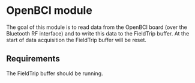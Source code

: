 OpenBCI  module
===============

The goal of this module is to read data from the OpenBCI board (over the Bluetooth RF interface) and to write this data to the FieldTrip buffer. At the start of data acquisition the FieldTrip buffer will be reset.

## Requirements

The FieldTrip buffer should be running.
